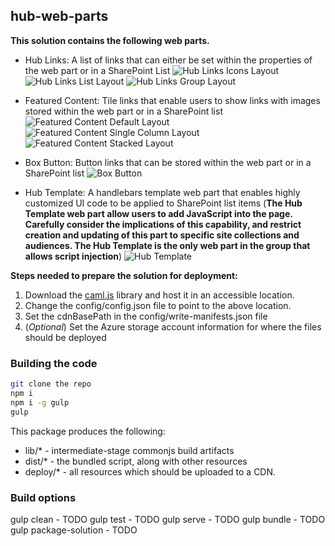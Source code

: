 ## hub-web-parts

__This solution contains the following web parts.__
* Hub Links: A list of links that can either be set within the properties of the web part or in a SharePoint List
![Hub Links Icons Layout](../../assets/hub_links_icon.png "Hub Links Icons Layout")
![Hub Links List Layout](../../assets/hub_links_list.png "Hub Links List Layout")
![Hub Links Group Layout](../../assets/hub_links_grouped.png "Hub Links Group Layout")

* Featured Content: Tile links that enable users to show links with images stored within the web part or in a SharePoint list
![Featured Content Default Layout](../../assets/featured_content.png "Featured Content Default Layout")
![Featured Content Single Column Layout](../../assets/featured_content_small.png "Featured Content Single Column Layout")
![Featured Content Stacked Layout](../../assets/featured_content_stacked.png "Featured Content Stacked Layout")

* Box Button: Button links that can be stored within the web part or in a SharePoint list
![Box Button](../../assets/box_button.png "Box Button")

* Hub Template: A handlebars template web part that enables highly customized UI code to be applied to SharePoint list items (__The Hub Template web part allow users to add JavaScript into the page.  Carefully consider the implications of this capability, and restrict creation and updating of this part to specific site collections and audiences. The Hub Template is the only web part in the group that allows script injection__)
![Hub Template](../../assets/hub_template.png "Hub Template")

__Steps needed to prepare the solution for deployment:__
1) Download the [caml.js](https://github.com/andrei-markeev/camljs/blob/master/CamlJs/camljs.js) library and host it in an accessible location.
2) Change the config/config.json file to point to the above location.
3) Set the cdnBasePath in the config/write-manifests.json file
4) (_Optional_) Set the Azure storage account information for where the files should be deployed


### Building the code

```bash
git clone the repo
npm i
npm i -g gulp
gulp
```

This package produces the following:

* lib/* - intermediate-stage commonjs build artifacts
* dist/* - the bundled script, along with other resources
* deploy/* - all resources which should be uploaded to a CDN.

### Build options

gulp clean - TODO
gulp test - TODO
gulp serve - TODO
gulp bundle - TODO
gulp package-solution - TODO
